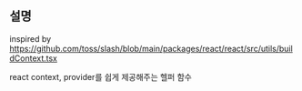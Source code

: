 ## 설명

inspired by <https://github.com/toss/slash/blob/main/packages/react/react/src/utils/buildContext.tsx>

react context, provider를 쉽게 제공해주는 헬퍼 함수
